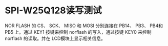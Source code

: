 # SPI-W25Q128读写测试

NOR FLASH 的 CS、 SCK、 MISO 和 MOSI 分别连接在 PB14、 PB3、 PB4和 PB5 上。通过 KEY1 按键来控制 norflash 的写入，通过按键 KEY0 来控制 norflash 的读取。并在 LCD模块上显示相关信息。
